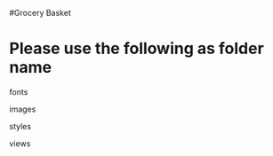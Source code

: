 #Grocery Basket

Please use the following as folder name
========================================

fonts

images

styles

views
